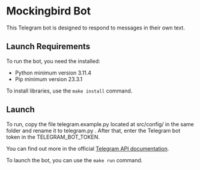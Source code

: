 # Mockingbird Bot

This Telegram bot is designed to respond to messages in their own text.

## Launch Requirements

To run the bot, you need the installed:
- Python minimum version 3.11.4
- Pip minimum version 23.3.1

To install libraries, use the `make install` command.

## Launch

To run, copy the file telegram.example.py located at src/config/ in the same folder and rename it to telegram.py . After that, enter the Telegram bot token in the TELEGRAM_BOT_TOKEN.

You can find out more in the official [Telegram API documentation](https://core.telegram.org/).

To launch the bot, you can use the `make run` command.